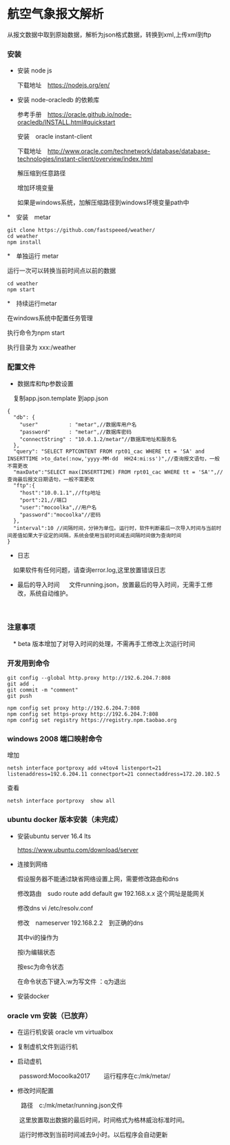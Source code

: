 # 航空气象报文解析


  从报文数据中取到原始数据，解析为json格式数据，转换到xml,上传xml到ftp
  

### 安装

* 安装 node js

  下载地址　https://nodejs.org/en/
  

* 安装 node-oracledb 的依赖库

    参考手册　https://oracle.github.io/node-oracledb/INSTALL.html#quickstart
    

  安装　oracle instant-client

    下载地址　http://www.oracle.com/technetwork/database/database-technologies/instant-client/overview/index.html
    
  
  解压缩到任意路径
  

  增加环境变量
    
    如果是windows系统，加解压缩路径到windows环境变量path中
    

*　安装　metar 

   ```
   git clone https://github.com/fastspeeed/weather/
   cd weather
   npm install
   ```
   

*　单独运行 metar

   运行一次可以转换当前时间点以前的数据
   ```
   cd weather
   npm start
   ```
   
   
*　持续运行metar

   在windows系统中配置任务管理　

   执行命令为npm start

   执行目录为 xxx:/weather
   


### 配置文件

* 数据库和ftp参数设置

　复制app.json.template 到app.json
 

```
{
  "db": {
    "user"          : "metar",//数据库用户名
    "password"      : "metar",//数据库密码
    "connectString" : "10.0.1.2/metar"//数据库地址和服务名
  },
  "query": "SELECT RPTCONTENT FROM rpt01_cac WHERE tt = 'SA' and INSERTTIME >to_date(:now,'yyyy-MM-dd  HH24:mi:ss')",//查询报文语句，一般不需更改
  "maxDate":"SELECT max(INSERTTIME) FROM rpt01_cac WHERE tt = 'SA'",//查询最后报文日期语句，一般不需更改
  "ftp":{
    "host":"10.0.1.1",//ftp地址
    "port":21,//端口
    "user":"mocoolka",//用户名
    "password":"mocoolka"//密码
  },
  "interval":10 //间隔时间，分钟为单位。运行时，软件判断最后一次导入时间与当前时间差值如果大于设定的间隔，系统会使用当前时间减去间隔时间做为查询时间
}
```


* 日志

　如果软件有任何问题，请查询error.log,这里放置错误日志
 
 
 
* 最后的导入时间
　
   文件running.json，放置最后的导入时间，无需手工修改，系统自动维护。
   
   
   
　
### 注意事项

　* beta 版本增加了对导入时间的处理，不需再手工修改上次运行时间
 
 
 
### 开发用到命令

```
git config --global http.proxy http://192.6.204.7:808
git add .
git commit -m "comment"
git push

npm config set proxy http://192.6.204.7:808
npm config set https-proxy http://192.6.204.7:808
npm config set registry https://registry.npm.taobao.org
```


### windows 2008 端口映射命令

增加
```
netsh interface portproxy add v4tov4 listenport=21 listenaddress=192.6.204.11 connectport=21 connectaddress=172.20.102.5
```
查看
```
netsh interface portproxy  show all
``` 
 
 
 ### ubuntu docker 版本安装（未完成）
* 安装ubuntu server 16.4 lts

   https://www.ubuntu.com/download/server

* 连接到网络

   假设服务器不能通过缺省网络设置上网，需要修改路由和dns

   修改路由　sudo route add default gw 192.168.x.x 这个网址是能网关

   修改dns vi /etc/resolv.conf 

   修改　nameserver 192.168.2.2　到正确的dns

   其中vi的操作为

   按i为编辑状态

   按esc为命令状态

   在命令状态下键入:w为写文件 ：q为退出


* 安装docker 


### oracle vm 安装（已放弃）

* 在运行机安装 oracle vm virtualbox

* 复制虚机文件到运行机

* 启动虚机 

　　password:Mocoolka2017
　　运行程序在c:/mk/metar/

* 修改时间配置

　　
   路径　c:/mk/metar/running.json文件

　　这里放置取出数据的最后时间，时间格式为格林威治标准时间。

　　运行时修改到当前时间减去9小时。以后程序会自动更新


